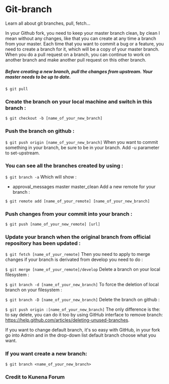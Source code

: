 # Git-branch
Learn all about git branches, pull, fetch...


In your Github fork, you need to keep your master branch clean, by clean I mean without any changes, like that you can create at any time a branch from your master. Each time that you want to commit a bug or a feature, you need to create a branch for it, which will be a copy of your master branch.
When you do a pull request on a branch, you can continue to work on another branch and make another pull request on this other branch.

##### Before creating a new branch, pull the changes from upstream. Your master needs to be up to date.

```$ git pull```
### Create the branch on your local machine and switch in this branch :

```$ git checkout -b [name_of_your_new_branch]```

### Push the branch on github :

```$ git push origin [name_of_your_new_branch]```
When you want to commit something in your branch, be sure to be in your branch. Add -u parameter to set-upstream.

### You can see all the branches created by using :

```$ git branch -a```
Which will show :

* approval_messages
  master
  master_clean
Add a new remote for your branch :

```$ git remote add [name_of_your_remote] [name_of_your_new_branch]```

### Push changes from your commit into your branch :

```$ git push [name_of_your_new_remote] [url]```

### Update your branch when the original branch from official repository has been updated :

```$ git fetch [name_of_your_remote]```
Then you need to apply to merge changes if your branch is derivated from develop you need to do :

```$ git merge [name_of_your_remote]/develop```
Delete a branch on your local filesystem :

```$ git branch -d [name_of_your_new_branch]```
To force the deletion of local branch on your filesystem :

```$ git branch -D [name_of_your_new_branch]```
Delete the branch on github :

```$ git push origin :[name_of_your_new_branch]```
The only difference is the: to say delete, you can do it too by using GitHub interface to remove branch: https://help.github.com/articles/deleting-unused-branches.

If you want to change default branch, it's so easy with GitHub, in your fork go into Admin and in the drop-down list default branch choose what you want.

### If you want create a new branch:

```$ git branch <name_of_your_new_branch>```


### Credit to Kunena Forum
